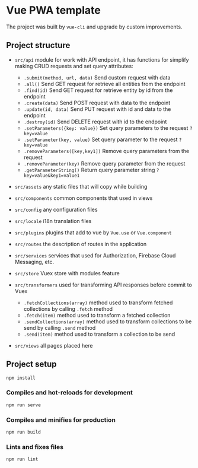 # Vue PWA template
The project was built by `vue-cli` and upgrade by custom improvements.

## Project structure
- `src/api` module for work with API endpoint, it has functions for simplify making CRUD requests and set query attributes:
    - `.submit(method, url, data)` Send custom request with data
    - `.all()` Send GET request for retrieve all entities from the endpoint
    - `.find(id)` Send GET request for retrieve entity by id from the endpoint
    - `.create(data)` Send POST request with data to the endpoint
    - `.update(id, data)` Send PUT request with id and data to the endpoint
    - `.destroy(id)` Send DELETE request with id to the endpoint
    - `.setParameters({key: value})` Set query parameters to the request `?key=value`
    - `.setParameter(key, value)` Set query parameter to the request `?key=value`
    - `.removeParameters([key,key1])` Remove query parameters from the request
    - `.removeParameter(key)` Remove query parameter from the request
    - `.getParameterString()` Return query parameter string `?key=value&key1=value1`
- `src/assets` any static files that will copy while building
- `src/components` common components that used in views
- `src/config` any configuration files
- `src/locale` i18n translation files
- `src/plugins` plugins that add to vue by `Vue.use` or `Vue.component`
- `src/routes` the description of routes in the application
- `src/services` services that used for Authorization, Firebase Cloud Messaging, etc. 
- `src/store` Vuex store with modules feature
- `src/transformers` used for transforming API responses before commit to Vuex
    - `.fetchCollections(array)` method used to transform fetched collections by calling `.fetch` method
    - `.fetch(item)` method used to transform a fetched collection
    - `.sendCollections(array)` method used to transform collections to be send by calling `.send` method
    - `.send(item)` method used to transform a collection to be send
     
- `src/views` all pages placed here 
 

## Project setup
```
npm install
```

### Compiles and hot-reloads for development
```
npm run serve
```

### Compiles and minifies for production
```
npm run build
```

### Lints and fixes files
```
npm run lint
```
